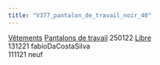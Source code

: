 ```yaml
---
title: "V377_pantalon_de_travail_noir_40"
---
```


[Vêtements](notes/equipements/L_Vetements.md) [Pantalons de travail](notes/equipements/vetements/V_PantalonsDeTravail.md) 250122 [Libre](notes/statut/S_Libre.md)\
131221 fabioDaCostaSilva\
111121 neuf